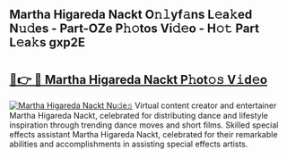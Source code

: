 ## Martha Higareda Nackt O𝚗𝚕yf𝚊ns L𝚎a𝚔ed N𝚞𝚍es - Part-OZe P𝚑𝚘tos Vi𝚍𝚎o - H𝚘𝚝 Part L𝚎a𝚔s gxp2E

# <h2><a href="http://kf8g94.oniu.top/?m=Martha+Higareda+Nackt">🔗👉 🔴 Martha Higareda Nackt P𝚑ot𝚘𝚜 V𝚒d𝚎o</a></h2>

[![Martha Higareda Nackt Nu𝚍e𝚜](https://i.imgur.com/0qMVB7G.gif)](http://kf8g94.oniu.top/?m=Martha+Higareda+Nackt)
Virtual content creator and entertainer Martha Higareda Nackt, celebrated for distributing dance and lifestyle inspiration through trending dance moves and short films. Skilled special effects assistant Martha Higareda Nackt, celebrated for their remarkable abilities and accomplishments in assisting special effects artists.  
